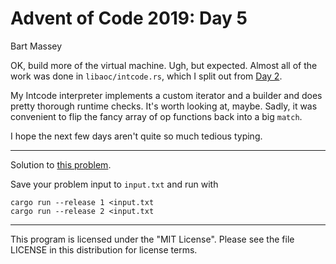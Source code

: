 # Advent of Code 2019: Day 5
Bart Massey

OK, build more of the virtual machine. Ugh, but expected.
Almost all of the work was done in `libaoc/intcode.rs`,
which I split out from [Day 2](../day02).

My Intcode interpreter implements a custom iterator and a
builder and does pretty thorough runtime checks. It's worth
looking at, maybe. Sadly, it was convenient to flip the
fancy array of op functions back into a big `match`.

I hope the next few days aren't quite so much tedious
typing.

---

Solution to
[this problem](https://adventofcode.com/2019/day/).

Save your problem input to `input.txt` and run with

    cargo run --release 1 <input.txt
    cargo run --release 2 <input.txt

---

This program is licensed under the "MIT License".
Please see the file LICENSE in this distribution
for license terms.
